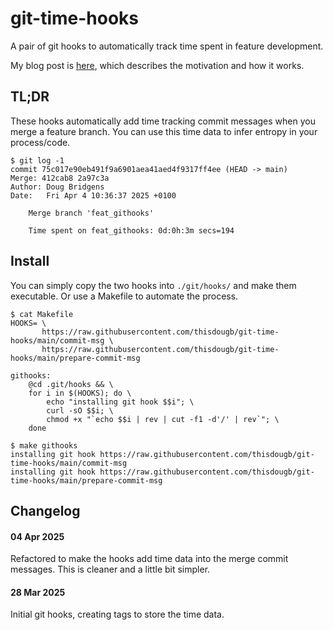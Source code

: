 # git-time-hooks

A pair of git hooks to automatically track time spent in feature development.

My blog post is [here](https://doocot.sh/blog/2025/03/28/time-tracking-with-git), which describes the motivation and how it works.

## TL;DR

These hooks automatically add time tracking commit messages when you merge a feature branch.
You can use this time data to infer entropy in your process/code.

```
$ git log -1
commit 75c017e90eb491f9a6901aea41aed4f9317ff4ee (HEAD -> main)
Merge: 412cab8 2a97c3a
Author: Doug Bridgens 
Date:   Fri Apr 4 10:36:37 2025 +0100

    Merge branch 'feat_githooks'
    
    Time spent on feat_githooks: 0d:0h:3m secs=194
```

## Install

You can simply copy the two hooks into `./git/hooks/` and make them executable.
Or use a Makefile to automate the process.

```
$ cat Makefile 
HOOKS= \
	   https://raw.githubusercontent.com/thisdougb/git-time-hooks/main/commit-msg \
	   https://raw.githubusercontent.com/thisdougb/git-time-hooks/main/prepare-commit-msg

githooks:
	@cd .git/hooks && \
	for i in $(HOOKS); do \
		echo "installing git hook $$i"; \
		curl -sO $$i; \
		chmod +x "`echo $$i | rev | cut -f1 -d'/' | rev`"; \
	done

$ make githooks
installing git hook https://raw.githubusercontent.com/thisdougb/git-time-hooks/main/commit-msg
installing git hook https://raw.githubusercontent.com/thisdougb/git-time-hooks/main/prepare-commit-msg
```

## Changelog

#### 04 Apr 2025

Refactored to make the hooks add time data into the merge commit messages.
This is cleaner and a little bit simpler.

#### 28 Mar 2025

Initial git hooks, creating tags to store the time data.
